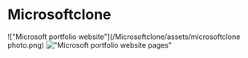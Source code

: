 # Microsoftclone

!["Microsoft portfolio website"](/Microsoftclone/assets/microsoftclone photo.png)
!["Microsoft portfolio website pages"](/Microsoftclone/assets/Highlight-Surface-Pro-AI-11Ed-Sapphire-MC001-3000x1682_VP5-1920x600-CcY5mI67.avif)